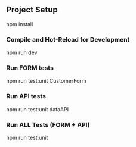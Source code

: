## Project Setup

npm install

### Compile and Hot-Reload for Development

npm run dev

### Run FORM tests

npm run test:unit CustomerForm

### Run API tests

npm run test:unit dataAPI

### Run ALL Tests (FORM + API)

npm run test:unit
